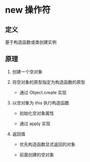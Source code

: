 # new 操作符

## 定义

基于构造函数或类创建实例

## 原理

1. 创建一个空对象

2. 将空对象的原型指定为构造函数的原型

   - 通过 Object.create 实现

3. 以空对象为 this 执行构造函数

   - 初始化空对象属性

   - 通过 apply 实现

4. 返回值

   - 优先构造函数显式返回的对象

   - 前面创建的空对象